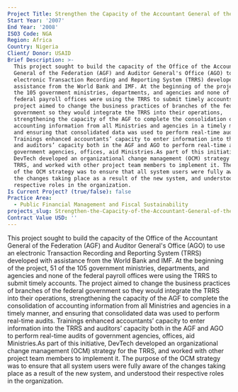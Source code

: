 ```yaml
---
Project Title: Strengthen the Capacity of the Accountant General of the Federation of Nigeria
Start Year: '2007'
End Year: '2008'
ISO3 Code: NGA
Region: Africa
Country: Nigeria
Client/ Donor: USAID
Brief Description: >-
  This project sought to build the capacity of the Office of the Accountant
  General of the Federation (AGF) and Auditor General's Office (AGO) to use an
  electronic Transaction Recording and Reporting System (TRRS) developed with
  assistance from the World Bank and IMF. At the beginning of the project, 51 of
  the 105 government ministries, departments, and agencies and none of the
  federal payroll offices were using the TRRS to submit timely accounts. The
  project aimed to change the business practices of branches of the federal
  government so they would integrate the TRRS into their operations,
  strengthening the capacity of the AGF to complete the consolidation of
  accounting information from all Ministries and agencies in a timely manner,
  and ensuring that consolidated data was used to perform real-time audits.
  Trainings enhanced accountants’ capacity to enter information into the TRRS
  and auditors’ capacity both in the AGF and AGO to perform real-time audits of
  government agencies, offices, aid Ministries.As part of this initiative,
  DevTech developed an organizational change management (OCM) strategy for the
  TRRS, and worked with other project team members to implement it. The purpose
  of the OCM strategy was to ensure that all system users were fully aware of
  the changes taking place as a result of the new system, and understood their
  respective roles in the organization.
Is Current Project? (true/false): false
Practice Area:
  - Public Financial Management and Fiscal Sustainability
projects_slug: Strengthen-the-Capacity-of-the-Accountant-General-of-the-Federation-of-Nigeria
Contract Value USD: ''
---
```

This project sought to build the capacity of the Office of the Accountant General of the Federation (AGF) and Auditor General's Office (AGO) to use an electronic Transaction Recording and Reporting System (TRRS) developed with assistance from the World Bank and IMF. At the beginning of the project, 51 of the 105 government ministries, departments, and agencies and none of the federal payroll offices were using the TRRS to submit timely accounts. The project aimed to change the business practices of branches of the federal government so they would integrate the TRRS into their operations, strengthening the capacity of the AGF to complete the consolidation of accounting information from all Ministries and agencies in a timely manner, and ensuring that consolidated data was used to perform real-time audits. Trainings enhanced accountants’ capacity to enter information into the TRRS and auditors’ capacity both in the AGF and AGO to perform real-time audits of government agencies, offices, aid Ministries.As part of this initiative, DevTech developed an organizational change management (OCM) strategy for the TRRS, and worked with other project team members to implement it. The purpose of the OCM strategy was to ensure that all system users were fully aware of the changes taking place as a result of the new system, and understood their respective roles in the organization.